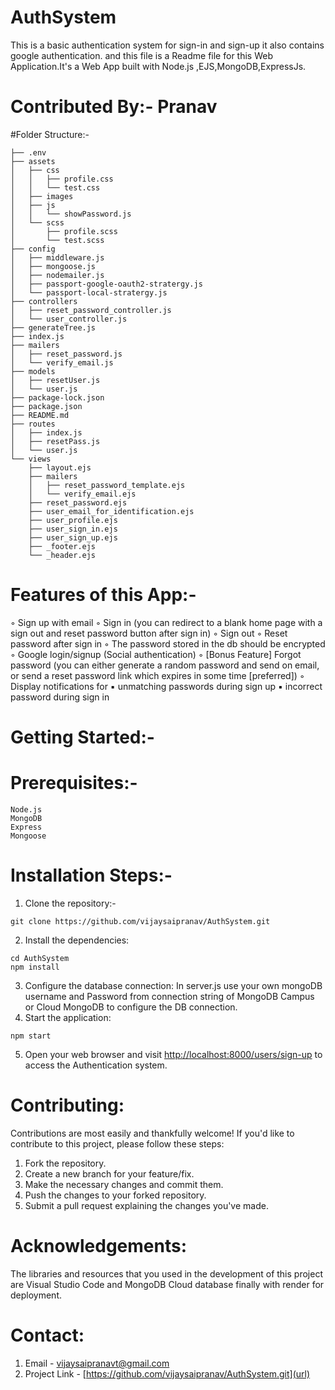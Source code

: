 # AuthSystem
This is a basic authentication system for sign-in and sign-up it also contains google authentication. and this file is a Readme file for this Web Application.It's a Web App built with Node.js ,EJS,MongoDB,ExpressJs. 

# Contributed By:- Pranav
#Folder Structure:-

```
├── .env
├── assets
│   ├── css
│   │   ├── profile.css
│   │   └── test.css
│   ├── images
│   ├── js
│   │   └── showPassword.js
│   └── scss
│       ├── profile.scss
│       └── test.scss
├── config
│   ├── middleware.js
│   ├── mongoose.js
│   ├── nodemailer.js
│   ├── passport-google-oauth2-stratergy.js
│   └── passport-local-stratergy.js
├── controllers
│   ├── reset_password_controller.js
│   └── user_controller.js
├── generateTree.js
├── index.js
├── mailers
│   ├── reset_password.js
│   └── verify_email.js
├── models
│   ├── resetUser.js
│   └── user.js
├── package-lock.json
├── package.json
├── README.md
├── routes
│   ├── index.js
│   ├── resetPass.js
│   └── user.js
└── views
    ├── layout.ejs
    ├── mailers
    │   ├── reset_password_template.ejs
    │   └── verify_email.ejs
    ├── reset_password.ejs
    ├── user_email_for_identification.ejs
    ├── user_profile.ejs
    ├── user_sign_in.ejs
    ├── user_sign_up.ejs
    ├── _footer.ejs
    └── _header.ejs
```
# Features of this App:-
◦ Sign up with email
◦ Sign in (you can redirect to a blank home page with a sign out and reset password button after              sign in)
◦ Sign out 
◦ Reset password after sign in
◦ The password stored in the db should be encrypted
◦ Google login/signup (Social authentication)
◦ [Bonus Feature] Forgot password (you can either generate a random password and send on email, or             send a reset password link which expires in some time [preferred])
◦ Display notifications for 
    ▪ unmatching passwords during sign up
    ▪ incorrect password during sign in

# Getting Started:-
# Prerequisites:-
```
Node.js
MongoDB
Express
Mongoose
```
# Installation Steps:-
1. Clone the repository:-
```
git clone https://github.com/vijaysaipranav/AuthSystem.git
```
2. Install the dependencies:
```
cd AuthSystem
npm install
```
3. Configure the database connection:
In server.js use your own mongoDB username and Password from connection string of MongoDB Campus or Cloud MongoDB to configure the DB connection.
4. Start the application:
```
npm start
```
5. Open your web browser and visit [http://localhost:8000/users/sign-up](url) to access the Authentication system.

# Contributing:
Contributions are most easily and thankfully welcome! If you'd like to contribute to this project, please follow these steps:
1. Fork the repository.
2. Create a new branch for your feature/fix.
3. Make the necessary changes and commit them.
4. Push the changes to your forked repository.
5. Submit a pull request explaining the changes you've made.

# Acknowledgements:
The libraries and resources that you used in the development of this project are Visual Studio Code and MongoDB Cloud database finally with render for deployment.
# Contact:

1. Email - [vijaysaipranavt@gmail.com](url)
2. Project Link - [https://github.com/vijaysaipranav/AuthSystem.git](url)
